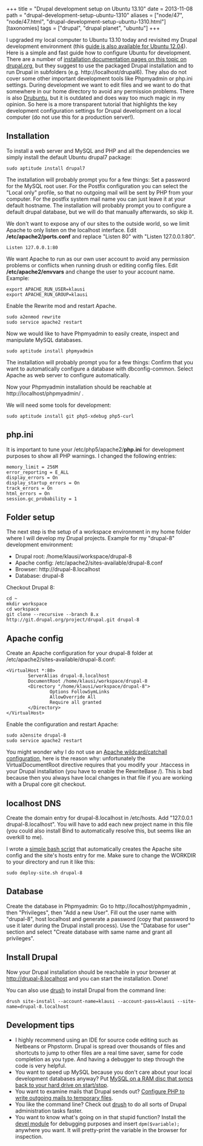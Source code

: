 +++
title = "Drupal development setup on Ubuntu 13.10"
date = 2013-11-08
path = "drupal-development-setup-ubuntu-1310"
aliases = ["node/47", "node/47.html", "drupal-development-setup-ubuntu-1310.html"]
[taxonomies]
tags = ["drupal", "drupal planet", "ubuntu"]
+++

I upgraded my local computer to Ubuntu 13.10 today and revisited my Drupal development environment (this <a href="/dev-ubuntu-12-04">guide is also available for Ubuntu 12.04</a>). Here is a simple and fast guide how to configure Ubuntu for development. There are a number of <a href="http://drupal.org/node/262">installation documentation pages on this topic on drupal.org</a>, but they suggest to use the packaged Drupal installation and to run Drupal in subfolders (e.g. http://localhost/drupal6). They also do not cover some other important development tools like Phpmyadmin or php.ini settings. During development we want to edit files and we want to do that somewhere in our home directory to avoid any permission problems. There is also <a href="http://drupal.org/project/drubuntu">Drubuntu</a>, but it is outdated and does way too much magic in my opinion. So here is a more transparent tutorial that highlights the key development configuration settings for Drupal development on a local computer (do not use this for a production server!).<!-- more -->

<h2>Installation</h2>

To install a web server and MySQL and PHP and all the dependencies we simply install the default Ubuntu drupal7 package:
```
sudo aptitude install drupal7
```
The installation will probably prompt you for a few things: Set a password for the MySQL root user. For the Postfix configuration you can select the "Local only" profile, so that no outgoing mail will be sent by PHP from your computer. For the postfix system mail name you can just leave it at your default hostname. The installation will probably prompt you to configure a default drupal database, but we will do that manually afterwards, so skip it.

We don't want to expose any of our sites to the outside world, so we limit Apache to only listen on the localhost interface. Edit <strong>/etc/apache2/ports.conf</strong> and replace "Listen 80" with "Listen 127.0.0.1:80".
```
Listen 127.0.0.1:80
```

We want Apache to run as our own user account to avoid any permission problems or conflicts when running drush or editing config files. Edit <strong>/etc/apache2/envvars</strong> and change the user to your account name. Example:
```
export APACHE_RUN_USER=klausi
export APACHE_RUN_GROUP=klausi
```

Enable the Rewrite mod and restart Apache.
```
sudo a2enmod rewrite
sudo service apache2 restart
```

Now we would like to have Phpmyadmin to easily create, inspect and manipulate MySQL databases.
```
sudo aptitude install phpmyadmin
```
The installation will probably prompt you for a few things: Confirm that you want to automatically configure a database with dbconfig-common. Select Apache as web server to configure automatically.

Now your Phpmyadmin installation should be reachable at http://localhost/phpmyadmin/ .

We will need some tools for development:
```
sudo aptitude install git php5-xdebug php5-curl
```

<h2><a name="php.ini">php.ini</a></h2>

It is important to tune your /etc/php5/apache2/<strong>php.ini</strong> for development purposes to show all PHP warnings. I changed the following entries:
```
memory_limit = 256M
error_reporting = E_ALL
display_errors = On
display_startup_errors = On
track_errors = On
html_errors = On
session.gc_probability = 1
```

<h2>Folder setup</h2>

The next step is the setup of a workspace environment in my home folder where I will develop my Drupal projects. Example for my "drupal-8" development environment:
<ul>
  <li>Drupal root: /home/klausi/workspace/drupal-8</li>
  <li>Apache config: /etc/apache2/sites-available/drupal-8.conf</li>
  <li>Browser: http://drupal-8.localhost</li>
  <li>Database: drupal-8</li>
</ul>

Checkout Drupal 8:
```
cd ~
mkdir workspace
cd workspace
git clone --recursive --branch 8.x http://git.drupal.org/project/drupal.git drupal-8
```

<h2>Apache config</h2>

Create an Apache configuration for your drupal-8 folder at /etc/apache2/sites-available/drupal-8.conf:
```
<VirtualHost *:80>
        ServerAlias drupal-8.localhost
        DocumentRoot /home/klausi/workspace/drupal-8
        <Directory "/home/klausi/workspace/drupal-8">
                Options FollowSymLinks
                AllowOverride All
                Require all granted
        </Directory>
</VirtualHost>
```
Enable the configuration and restart Apache:
```
sudo a2ensite drupal-8
sudo service apache2 restart
```
You might wonder why I do not use an <a href="http://randyfay.com/content/quick-guide-wildcard-apache-vhosts">Apache wildcard/catchall configuration</a>, here is the reason why: unfortunately the VirtualDocumentRoot directive requires that you modify your .htaccess in your Drupal installation (you have to enable the RewriteBase /). This is bad because then you always have local changes in that file if you are working with a Drupal core git checkout.

<h2>localhost DNS</h2>

Create the domain entry for drupal-8.localhost in /etc/hosts. Add "127.0.0.1  drupal-8.localhost". You will have to add each new project name in this file (you could also install Bind to automatically resolve this, but seems like an overkill to me).

I wrote a <a href="/sites/default/files/deploy-site.sh_.txt">simple bash script</a> that automatically creates the Apache site config and the site's hosts entry for me. Make sure to change the WORKDIR to your directory and run it like this:
```
sudo deploy-site.sh drupal-8
```

<h2>Database</h2>

Create the database in Phpmyadmin: Go to http://localhost/phpmyadmin , then "Privileges", then "Add a new User". Fill out the user name with "drupal-8", host localhost and generate a password (copy that password to use it later during the Drupal install process). Use the "Database for user" section and select "Create database with same name and grant all privileges".

<h2>Install Drupal</h2>

Now your Drupal installation should be reachable in your browser at http://drupal-8.localhost and you can start the installation. Done!

You can also use <a href="https://github.com/drush-ops/drush">drush</a> to install Drupal from the command line:
```
drush site-install --account-name=klausi --account-pass=klausi --site-name=drupal-8.localhost
```

<h2>Development tips</h2>
<ul>
  <li>I highly recommend using an IDE for source code editing such as Netbeans or Phpstorm. Drupal is spread over thousands of files and shortcuts to jump to other files are a real time saver, same for code completion as you type. And having a debugger to step through the code is very helpful.</li>
  <li>You want to speed up MySQL because you don't care about your local development databases anyway? Put <a href="http://wolfgangziegler.net/ubuntu-11.04-simpletest-performance-upstart-mysql-ramdisk">MySQL on a RAM disc that syncs back to your hard drive on start/stop</a>.</li>
  <li>You want to examine mails that Drupal sends out? <a href="http://www.drupal4hu.com/node/55">Configure PHP to write outgoing mails to temporary files</a>.</li>
  <li>You like the command line? Check out <a href="https://github.com/drush-ops/drush">drush</a> to do all sorts of Drupal administration tasks faster.</li>
  <li>You want to know what's going on in that stupid function? Install the <a href="http://drupal.org/project/devel">devel module</a> for debugging purposes and insert <code>dpm($variable);</code> anywhere you want. It will pretty-print the variable in the browser for inspection.</li>
</ul>

